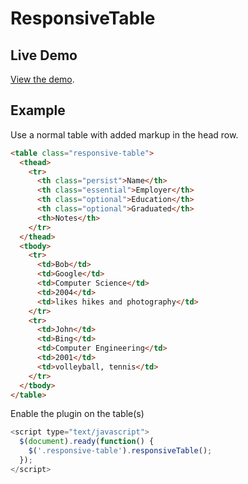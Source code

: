 # ResponsiveTable

## Live Demo
[View the demo](http://nburwell.github.com/ResponsiveTable/).

## Example

Use a normal table with added markup in the head row.

```html
<table class="responsive-table">
  <thead>
    <tr>
      <th class="persist">Name</th>
      <th class="essential">Employer</th>
      <th class="optional">Education</th>
      <th class="optional">Graduated</th>
      <th>Notes</th>
    </tr>
  </thead>
  <tbody>
    <tr>
      <td>Bob</td>
      <td>Google</td>
      <td>Computer Science</td>
      <td>2004</td>
      <td>likes hikes and photography</td>
    </tr>
    <tr>
      <td>John</td>
      <td>Bing</td>
      <td>Computer Engineering</td>
      <td>2001</td>
      <td>volleyball, tennis</td>
    </tr>
  </tbody>
</table>
```

Enable the plugin on the table(s)

```javascript
<script type="text/javascript">
  $(document).ready(function() {
    $('.responsive-table').responsiveTable();
  });
</script>
```